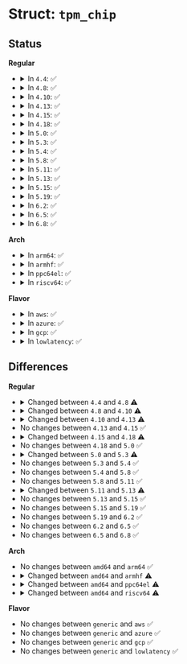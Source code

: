 # Struct: <code>tpm_chip</code>

## Status
<b>Regular</b>
<ul>
<li>
<details>
<summary>In <code>4.4</code>: ✅</summary>

```c
struct tpm_chip {
    struct device *pdev;
    struct device dev;
    struct cdev cdev;
    const struct tpm_class_ops *ops;
    unsigned int flags;
    int dev_num;
    char devname[7];
    long unsigned int is_open;
    int time_expired;
    struct mutex tpm_mutex;
    struct tpm_vendor_specific vendor;
    struct dentry **bios_dir;
    const struct attribute_group * groups[2];
    unsigned int groups_cnt;
    acpi_handle acpi_dev_handle;
    char ppi_version[4];
    struct list_head list;
};
```
</details>
</li>
<li>
<details>
<summary>In <code>4.8</code>: ✅</summary>

```c
struct tpm_chip {
    struct device dev;
    struct cdev cdev;
    struct rw_semaphore ops_sem;
    const struct tpm_class_ops *ops;
    unsigned int flags;
    int dev_num;
    long unsigned int is_open;
    struct mutex tpm_mutex;
    long unsigned int timeout_a;
    long unsigned int timeout_b;
    long unsigned int timeout_c;
    long unsigned int timeout_d;
    bool timeout_adjusted;
    long unsigned int duration[3];
    bool duration_adjusted;
    struct dentry **bios_dir;
    const struct attribute_group * groups[3];
    unsigned int groups_cnt;
    acpi_handle acpi_dev_handle;
    char ppi_version[4];
};
```
</details>
</li>
<li>
<details>
<summary>In <code>4.10</code>: ✅</summary>

```c
struct tpm_chip {
    struct device dev;
    struct cdev cdev;
    struct rw_semaphore ops_sem;
    const struct tpm_class_ops *ops;
    struct tpm_bios_log log;
    struct tpm_chip_seqops bin_log_seqops;
    struct tpm_chip_seqops ascii_log_seqops;
    unsigned int flags;
    int dev_num;
    long unsigned int is_open;
    struct mutex tpm_mutex;
    long unsigned int timeout_a;
    long unsigned int timeout_b;
    long unsigned int timeout_c;
    long unsigned int timeout_d;
    bool timeout_adjusted;
    long unsigned int duration[3];
    bool duration_adjusted;
    struct dentry * bios_dir[3];
    const struct attribute_group * groups[3];
    unsigned int groups_cnt;
    acpi_handle acpi_dev_handle;
    char ppi_version[4];
};
```
</details>
</li>
<li>
<details>
<summary>In <code>4.13</code>: ✅</summary>

```c
struct tpm_chip {
    struct device dev;
    struct device devs;
    struct cdev cdev;
    struct cdev cdevs;
    struct rw_semaphore ops_sem;
    const struct tpm_class_ops *ops;
    struct tpm_bios_log log;
    struct tpm_chip_seqops bin_log_seqops;
    struct tpm_chip_seqops ascii_log_seqops;
    unsigned int flags;
    int dev_num;
    long unsigned int is_open;
    struct mutex tpm_mutex;
    long unsigned int timeout_a;
    long unsigned int timeout_b;
    long unsigned int timeout_c;
    long unsigned int timeout_d;
    bool timeout_adjusted;
    long unsigned int duration[3];
    bool duration_adjusted;
    struct dentry * bios_dir[3];
    const struct attribute_group * groups[3];
    unsigned int groups_cnt;
    u16 active_banks[7];
    acpi_handle acpi_dev_handle;
    char ppi_version[4];
    struct tpm_space work_space;
    u32 nr_commands;
    u32 *cc_attrs_tbl;
    int locality;
};
```
</details>
</li>
<li>
<details>
<summary>In <code>4.15</code>: ✅</summary>

```c
struct tpm_chip {
    struct device dev;
    struct device devs;
    struct cdev cdev;
    struct cdev cdevs;
    struct rw_semaphore ops_sem;
    const struct tpm_class_ops *ops;
    struct tpm_bios_log log;
    struct tpm_chip_seqops bin_log_seqops;
    struct tpm_chip_seqops ascii_log_seqops;
    unsigned int flags;
    int dev_num;
    long unsigned int is_open;
    struct mutex tpm_mutex;
    long unsigned int timeout_a;
    long unsigned int timeout_b;
    long unsigned int timeout_c;
    long unsigned int timeout_d;
    bool timeout_adjusted;
    long unsigned int duration[3];
    bool duration_adjusted;
    struct dentry * bios_dir[3];
    const struct attribute_group * groups[3];
    unsigned int groups_cnt;
    u16 active_banks[7];
    acpi_handle acpi_dev_handle;
    char ppi_version[4];
    struct tpm_space work_space;
    u32 nr_commands;
    u32 *cc_attrs_tbl;
    int locality;
};
```
</details>
</li>
<li>
<details>
<summary>In <code>4.18</code>: ✅</summary>

```c
struct tpm_chip {
    struct device dev;
    struct device devs;
    struct cdev cdev;
    struct cdev cdevs;
    struct rw_semaphore ops_sem;
    const struct tpm_class_ops *ops;
    struct tpm_bios_log log;
    struct tpm_chip_seqops bin_log_seqops;
    struct tpm_chip_seqops ascii_log_seqops;
    unsigned int flags;
    int dev_num;
    long unsigned int is_open;
    char hwrng_name[64];
    struct hwrng hwrng;
    struct mutex tpm_mutex;
    long unsigned int timeout_a;
    long unsigned int timeout_b;
    long unsigned int timeout_c;
    long unsigned int timeout_d;
    bool timeout_adjusted;
    long unsigned int duration[4];
    bool duration_adjusted;
    struct dentry * bios_dir[3];
    const struct attribute_group * groups[3];
    unsigned int groups_cnt;
    u16 active_banks[7];
    acpi_handle acpi_dev_handle;
    char ppi_version[4];
    struct tpm_space work_space;
    u32 nr_commands;
    u32 *cc_attrs_tbl;
    int locality;
};
```
</details>
</li>
<li>
<details>
<summary>In <code>5.0</code>: ✅</summary>

```c
struct tpm_chip {
    struct device dev;
    struct device devs;
    struct cdev cdev;
    struct cdev cdevs;
    struct rw_semaphore ops_sem;
    const struct tpm_class_ops *ops;
    struct tpm_bios_log log;
    struct tpm_chip_seqops bin_log_seqops;
    struct tpm_chip_seqops ascii_log_seqops;
    unsigned int flags;
    int dev_num;
    long unsigned int is_open;
    char hwrng_name[64];
    struct hwrng hwrng;
    struct mutex tpm_mutex;
    long unsigned int timeout_a;
    long unsigned int timeout_b;
    long unsigned int timeout_c;
    long unsigned int timeout_d;
    bool timeout_adjusted;
    long unsigned int duration[4];
    bool duration_adjusted;
    struct dentry * bios_dir[3];
    const struct attribute_group * groups[3];
    unsigned int groups_cnt;
    u16 active_banks[7];
    acpi_handle acpi_dev_handle;
    char ppi_version[4];
    struct tpm_space work_space;
    u32 nr_commands;
    u32 *cc_attrs_tbl;
    int locality;
};
```
</details>
</li>
<li>
<details>
<summary>In <code>5.3</code>: ✅</summary>

```c
struct tpm_chip {
    struct device dev;
    struct device devs;
    struct cdev cdev;
    struct cdev cdevs;
    struct rw_semaphore ops_sem;
    const struct tpm_class_ops *ops;
    struct tpm_bios_log log;
    struct tpm_chip_seqops bin_log_seqops;
    struct tpm_chip_seqops ascii_log_seqops;
    unsigned int flags;
    int dev_num;
    long unsigned int is_open;
    char hwrng_name[64];
    struct hwrng hwrng;
    struct mutex tpm_mutex;
    long unsigned int timeout_a;
    long unsigned int timeout_b;
    long unsigned int timeout_c;
    long unsigned int timeout_d;
    bool timeout_adjusted;
    long unsigned int duration[4];
    bool duration_adjusted;
    struct dentry * bios_dir[3];
    const struct attribute_group * groups[3];
    unsigned int groups_cnt;
    u32 nr_allocated_banks;
    struct tpm_bank_info *allocated_banks;
    acpi_handle acpi_dev_handle;
    char ppi_version[4];
    struct tpm_space work_space;
    u32 last_cc;
    u32 nr_commands;
    u32 *cc_attrs_tbl;
    int locality;
};
```
</details>
</li>
<li>
<details>
<summary>In <code>5.4</code>: ✅</summary>

```c
struct tpm_chip {
    struct device dev;
    struct device devs;
    struct cdev cdev;
    struct cdev cdevs;
    struct rw_semaphore ops_sem;
    const struct tpm_class_ops *ops;
    struct tpm_bios_log log;
    struct tpm_chip_seqops bin_log_seqops;
    struct tpm_chip_seqops ascii_log_seqops;
    unsigned int flags;
    int dev_num;
    long unsigned int is_open;
    char hwrng_name[64];
    struct hwrng hwrng;
    struct mutex tpm_mutex;
    long unsigned int timeout_a;
    long unsigned int timeout_b;
    long unsigned int timeout_c;
    long unsigned int timeout_d;
    bool timeout_adjusted;
    long unsigned int duration[4];
    bool duration_adjusted;
    struct dentry * bios_dir[3];
    const struct attribute_group * groups[3];
    unsigned int groups_cnt;
    u32 nr_allocated_banks;
    struct tpm_bank_info *allocated_banks;
    acpi_handle acpi_dev_handle;
    char ppi_version[4];
    struct tpm_space work_space;
    u32 last_cc;
    u32 nr_commands;
    u32 *cc_attrs_tbl;
    int locality;
};
```
</details>
</li>
<li>
<details>
<summary>In <code>5.8</code>: ✅</summary>

```c
struct tpm_chip {
    struct device dev;
    struct device devs;
    struct cdev cdev;
    struct cdev cdevs;
    struct rw_semaphore ops_sem;
    const struct tpm_class_ops *ops;
    struct tpm_bios_log log;
    struct tpm_chip_seqops bin_log_seqops;
    struct tpm_chip_seqops ascii_log_seqops;
    unsigned int flags;
    int dev_num;
    long unsigned int is_open;
    char hwrng_name[64];
    struct hwrng hwrng;
    struct mutex tpm_mutex;
    long unsigned int timeout_a;
    long unsigned int timeout_b;
    long unsigned int timeout_c;
    long unsigned int timeout_d;
    bool timeout_adjusted;
    long unsigned int duration[4];
    bool duration_adjusted;
    struct dentry * bios_dir[3];
    const struct attribute_group * groups[3];
    unsigned int groups_cnt;
    u32 nr_allocated_banks;
    struct tpm_bank_info *allocated_banks;
    acpi_handle acpi_dev_handle;
    char ppi_version[4];
    struct tpm_space work_space;
    u32 last_cc;
    u32 nr_commands;
    u32 *cc_attrs_tbl;
    int locality;
};
```
</details>
</li>
<li>
<details>
<summary>In <code>5.11</code>: ✅</summary>

```c
struct tpm_chip {
    struct device dev;
    struct device devs;
    struct cdev cdev;
    struct cdev cdevs;
    struct rw_semaphore ops_sem;
    const struct tpm_class_ops *ops;
    struct tpm_bios_log log;
    struct tpm_chip_seqops bin_log_seqops;
    struct tpm_chip_seqops ascii_log_seqops;
    unsigned int flags;
    int dev_num;
    long unsigned int is_open;
    char hwrng_name[64];
    struct hwrng hwrng;
    struct mutex tpm_mutex;
    long unsigned int timeout_a;
    long unsigned int timeout_b;
    long unsigned int timeout_c;
    long unsigned int timeout_d;
    bool timeout_adjusted;
    long unsigned int duration[4];
    bool duration_adjusted;
    struct dentry * bios_dir[3];
    const struct attribute_group * groups[3];
    unsigned int groups_cnt;
    u32 nr_allocated_banks;
    struct tpm_bank_info *allocated_banks;
    acpi_handle acpi_dev_handle;
    char ppi_version[4];
    struct tpm_space work_space;
    u32 last_cc;
    u32 nr_commands;
    u32 *cc_attrs_tbl;
    int locality;
};
```
</details>
</li>
<li>
<details>
<summary>In <code>5.13</code>: ✅</summary>

```c
struct tpm_chip {
    struct device dev;
    struct device devs;
    struct cdev cdev;
    struct cdev cdevs;
    struct rw_semaphore ops_sem;
    const struct tpm_class_ops *ops;
    struct tpm_bios_log log;
    struct tpm_chip_seqops bin_log_seqops;
    struct tpm_chip_seqops ascii_log_seqops;
    unsigned int flags;
    int dev_num;
    long unsigned int is_open;
    char hwrng_name[64];
    struct hwrng hwrng;
    struct mutex tpm_mutex;
    long unsigned int timeout_a;
    long unsigned int timeout_b;
    long unsigned int timeout_c;
    long unsigned int timeout_d;
    bool timeout_adjusted;
    long unsigned int duration[4];
    bool duration_adjusted;
    struct dentry * bios_dir[3];
    const struct attribute_group * groups[8];
    unsigned int groups_cnt;
    u32 nr_allocated_banks;
    struct tpm_bank_info *allocated_banks;
    acpi_handle acpi_dev_handle;
    char ppi_version[4];
    struct tpm_space work_space;
    u32 last_cc;
    u32 nr_commands;
    u32 *cc_attrs_tbl;
    int locality;
};
```
</details>
</li>
<li>
<details>
<summary>In <code>5.15</code>: ✅</summary>

```c
struct tpm_chip {
    struct device dev;
    struct device devs;
    struct cdev cdev;
    struct cdev cdevs;
    struct rw_semaphore ops_sem;
    const struct tpm_class_ops *ops;
    struct tpm_bios_log log;
    struct tpm_chip_seqops bin_log_seqops;
    struct tpm_chip_seqops ascii_log_seqops;
    unsigned int flags;
    int dev_num;
    long unsigned int is_open;
    char hwrng_name[64];
    struct hwrng hwrng;
    struct mutex tpm_mutex;
    long unsigned int timeout_a;
    long unsigned int timeout_b;
    long unsigned int timeout_c;
    long unsigned int timeout_d;
    bool timeout_adjusted;
    long unsigned int duration[4];
    bool duration_adjusted;
    struct dentry * bios_dir[3];
    const struct attribute_group * groups[8];
    unsigned int groups_cnt;
    u32 nr_allocated_banks;
    struct tpm_bank_info *allocated_banks;
    acpi_handle acpi_dev_handle;
    char ppi_version[4];
    struct tpm_space work_space;
    u32 last_cc;
    u32 nr_commands;
    u32 *cc_attrs_tbl;
    int locality;
};
```
</details>
</li>
<li>
<details>
<summary>In <code>5.19</code>: ✅</summary>

```c
struct tpm_chip {
    struct device dev;
    struct device devs;
    struct cdev cdev;
    struct cdev cdevs;
    struct rw_semaphore ops_sem;
    const struct tpm_class_ops *ops;
    struct tpm_bios_log log;
    struct tpm_chip_seqops bin_log_seqops;
    struct tpm_chip_seqops ascii_log_seqops;
    unsigned int flags;
    int dev_num;
    long unsigned int is_open;
    char hwrng_name[64];
    struct hwrng hwrng;
    struct mutex tpm_mutex;
    long unsigned int timeout_a;
    long unsigned int timeout_b;
    long unsigned int timeout_c;
    long unsigned int timeout_d;
    bool timeout_adjusted;
    long unsigned int duration[4];
    bool duration_adjusted;
    struct dentry * bios_dir[3];
    const struct attribute_group * groups[8];
    unsigned int groups_cnt;
    u32 nr_allocated_banks;
    struct tpm_bank_info *allocated_banks;
    acpi_handle acpi_dev_handle;
    char ppi_version[4];
    struct tpm_space work_space;
    u32 last_cc;
    u32 nr_commands;
    u32 *cc_attrs_tbl;
    int locality;
};
```
</details>
</li>
<li>
<details>
<summary>In <code>6.2</code>: ✅</summary>

```c
struct tpm_chip {
    struct device dev;
    struct device devs;
    struct cdev cdev;
    struct cdev cdevs;
    struct rw_semaphore ops_sem;
    const struct tpm_class_ops *ops;
    struct tpm_bios_log log;
    struct tpm_chip_seqops bin_log_seqops;
    struct tpm_chip_seqops ascii_log_seqops;
    unsigned int flags;
    int dev_num;
    long unsigned int is_open;
    char hwrng_name[64];
    struct hwrng hwrng;
    struct mutex tpm_mutex;
    long unsigned int timeout_a;
    long unsigned int timeout_b;
    long unsigned int timeout_c;
    long unsigned int timeout_d;
    bool timeout_adjusted;
    long unsigned int duration[4];
    bool duration_adjusted;
    struct dentry * bios_dir[3];
    const struct attribute_group * groups[8];
    unsigned int groups_cnt;
    u32 nr_allocated_banks;
    struct tpm_bank_info *allocated_banks;
    acpi_handle acpi_dev_handle;
    char ppi_version[4];
    struct tpm_space work_space;
    u32 last_cc;
    u32 nr_commands;
    u32 *cc_attrs_tbl;
    int locality;
};
```
</details>
</li>
<li>
<details>
<summary>In <code>6.5</code>: ✅</summary>

```c
struct tpm_chip {
    struct device dev;
    struct device devs;
    struct cdev cdev;
    struct cdev cdevs;
    struct rw_semaphore ops_sem;
    const struct tpm_class_ops *ops;
    struct tpm_bios_log log;
    struct tpm_chip_seqops bin_log_seqops;
    struct tpm_chip_seqops ascii_log_seqops;
    unsigned int flags;
    int dev_num;
    long unsigned int is_open;
    char hwrng_name[64];
    struct hwrng hwrng;
    struct mutex tpm_mutex;
    long unsigned int timeout_a;
    long unsigned int timeout_b;
    long unsigned int timeout_c;
    long unsigned int timeout_d;
    bool timeout_adjusted;
    long unsigned int duration[4];
    bool duration_adjusted;
    struct dentry * bios_dir[3];
    const struct attribute_group * groups[8];
    unsigned int groups_cnt;
    u32 nr_allocated_banks;
    struct tpm_bank_info *allocated_banks;
    acpi_handle acpi_dev_handle;
    char ppi_version[4];
    struct tpm_space work_space;
    u32 last_cc;
    u32 nr_commands;
    u32 *cc_attrs_tbl;
    int locality;
};
```
</details>
</li>
<li>
<details>
<summary>In <code>6.8</code>: ✅</summary>

```c
struct tpm_chip {
    struct device dev;
    struct device devs;
    struct cdev cdev;
    struct cdev cdevs;
    struct rw_semaphore ops_sem;
    const struct tpm_class_ops *ops;
    struct tpm_bios_log log;
    struct tpm_chip_seqops bin_log_seqops;
    struct tpm_chip_seqops ascii_log_seqops;
    unsigned int flags;
    int dev_num;
    long unsigned int is_open;
    char hwrng_name[64];
    struct hwrng hwrng;
    struct mutex tpm_mutex;
    long unsigned int timeout_a;
    long unsigned int timeout_b;
    long unsigned int timeout_c;
    long unsigned int timeout_d;
    bool timeout_adjusted;
    long unsigned int duration[4];
    bool duration_adjusted;
    struct dentry * bios_dir[3];
    const struct attribute_group * groups[8];
    unsigned int groups_cnt;
    u32 nr_allocated_banks;
    struct tpm_bank_info *allocated_banks;
    acpi_handle acpi_dev_handle;
    char ppi_version[4];
    struct tpm_space work_space;
    u32 last_cc;
    u32 nr_commands;
    u32 *cc_attrs_tbl;
    int locality;
};
```
</details>
</li>
</ul>
<b>Arch</b>
<ul>
<li>
<details>
<summary>In <code>arm64</code>: ✅</summary>

```c
struct tpm_chip {
    struct device dev;
    struct device devs;
    struct cdev cdev;
    struct cdev cdevs;
    struct rw_semaphore ops_sem;
    const struct tpm_class_ops *ops;
    struct tpm_bios_log log;
    struct tpm_chip_seqops bin_log_seqops;
    struct tpm_chip_seqops ascii_log_seqops;
    unsigned int flags;
    int dev_num;
    long unsigned int is_open;
    char hwrng_name[64];
    struct hwrng hwrng;
    struct mutex tpm_mutex;
    long unsigned int timeout_a;
    long unsigned int timeout_b;
    long unsigned int timeout_c;
    long unsigned int timeout_d;
    bool timeout_adjusted;
    long unsigned int duration[4];
    bool duration_adjusted;
    struct dentry * bios_dir[3];
    const struct attribute_group * groups[3];
    unsigned int groups_cnt;
    u32 nr_allocated_banks;
    struct tpm_bank_info *allocated_banks;
    acpi_handle acpi_dev_handle;
    char ppi_version[4];
    struct tpm_space work_space;
    u32 last_cc;
    u32 nr_commands;
    u32 *cc_attrs_tbl;
    int locality;
};
```
</details>
</li>
<li>
<details>
<summary>In <code>armhf</code>: ✅</summary>

```c
struct tpm_chip {
    struct device dev;
    struct device devs;
    struct cdev cdev;
    struct cdev cdevs;
    struct rw_semaphore ops_sem;
    const struct tpm_class_ops *ops;
    struct tpm_bios_log log;
    struct tpm_chip_seqops bin_log_seqops;
    struct tpm_chip_seqops ascii_log_seqops;
    unsigned int flags;
    int dev_num;
    long unsigned int is_open;
    char hwrng_name[64];
    struct hwrng hwrng;
    struct mutex tpm_mutex;
    long unsigned int timeout_a;
    long unsigned int timeout_b;
    long unsigned int timeout_c;
    long unsigned int timeout_d;
    bool timeout_adjusted;
    long unsigned int duration[4];
    bool duration_adjusted;
    struct dentry * bios_dir[3];
    const struct attribute_group * groups[3];
    unsigned int groups_cnt;
    u32 nr_allocated_banks;
    struct tpm_bank_info *allocated_banks;
    struct tpm_space work_space;
    u32 last_cc;
    u32 nr_commands;
    u32 *cc_attrs_tbl;
    int locality;
};
```
</details>
</li>
<li>
<details>
<summary>In <code>ppc64el</code>: ✅</summary>

```c
struct tpm_chip {
    struct device dev;
    struct device devs;
    struct cdev cdev;
    struct cdev cdevs;
    struct rw_semaphore ops_sem;
    const struct tpm_class_ops *ops;
    struct tpm_bios_log log;
    struct tpm_chip_seqops bin_log_seqops;
    struct tpm_chip_seqops ascii_log_seqops;
    unsigned int flags;
    int dev_num;
    long unsigned int is_open;
    char hwrng_name[64];
    struct hwrng hwrng;
    struct mutex tpm_mutex;
    long unsigned int timeout_a;
    long unsigned int timeout_b;
    long unsigned int timeout_c;
    long unsigned int timeout_d;
    bool timeout_adjusted;
    long unsigned int duration[4];
    bool duration_adjusted;
    struct dentry * bios_dir[3];
    const struct attribute_group * groups[3];
    unsigned int groups_cnt;
    u32 nr_allocated_banks;
    struct tpm_bank_info *allocated_banks;
    struct tpm_space work_space;
    u32 last_cc;
    u32 nr_commands;
    u32 *cc_attrs_tbl;
    int locality;
};
```
</details>
</li>
<li>
<details>
<summary>In <code>riscv64</code>: ✅</summary>

```c
struct tpm_chip {
    struct device dev;
    struct device devs;
    struct cdev cdev;
    struct cdev cdevs;
    struct rw_semaphore ops_sem;
    const struct tpm_class_ops *ops;
    struct tpm_bios_log log;
    struct tpm_chip_seqops bin_log_seqops;
    struct tpm_chip_seqops ascii_log_seqops;
    unsigned int flags;
    int dev_num;
    long unsigned int is_open;
    char hwrng_name[64];
    struct hwrng hwrng;
    struct mutex tpm_mutex;
    long unsigned int timeout_a;
    long unsigned int timeout_b;
    long unsigned int timeout_c;
    long unsigned int timeout_d;
    bool timeout_adjusted;
    long unsigned int duration[4];
    bool duration_adjusted;
    struct dentry * bios_dir[3];
    const struct attribute_group * groups[3];
    unsigned int groups_cnt;
    u32 nr_allocated_banks;
    struct tpm_bank_info *allocated_banks;
    struct tpm_space work_space;
    u32 last_cc;
    u32 nr_commands;
    u32 *cc_attrs_tbl;
    int locality;
};
```
</details>
</li>
</ul>
<b>Flavor</b>
<ul>
<li>
<details>
<summary>In <code>aws</code>: ✅</summary>

```c
struct tpm_chip {
    struct device dev;
    struct device devs;
    struct cdev cdev;
    struct cdev cdevs;
    struct rw_semaphore ops_sem;
    const struct tpm_class_ops *ops;
    struct tpm_bios_log log;
    struct tpm_chip_seqops bin_log_seqops;
    struct tpm_chip_seqops ascii_log_seqops;
    unsigned int flags;
    int dev_num;
    long unsigned int is_open;
    char hwrng_name[64];
    struct hwrng hwrng;
    struct mutex tpm_mutex;
    long unsigned int timeout_a;
    long unsigned int timeout_b;
    long unsigned int timeout_c;
    long unsigned int timeout_d;
    bool timeout_adjusted;
    long unsigned int duration[4];
    bool duration_adjusted;
    struct dentry * bios_dir[3];
    const struct attribute_group * groups[3];
    unsigned int groups_cnt;
    u32 nr_allocated_banks;
    struct tpm_bank_info *allocated_banks;
    acpi_handle acpi_dev_handle;
    char ppi_version[4];
    struct tpm_space work_space;
    u32 last_cc;
    u32 nr_commands;
    u32 *cc_attrs_tbl;
    int locality;
};
```
</details>
</li>
<li>
<details>
<summary>In <code>azure</code>: ✅</summary>

```c
struct tpm_chip {
    struct device dev;
    struct device devs;
    struct cdev cdev;
    struct cdev cdevs;
    struct rw_semaphore ops_sem;
    const struct tpm_class_ops *ops;
    struct tpm_bios_log log;
    struct tpm_chip_seqops bin_log_seqops;
    struct tpm_chip_seqops ascii_log_seqops;
    unsigned int flags;
    int dev_num;
    long unsigned int is_open;
    char hwrng_name[64];
    struct hwrng hwrng;
    struct mutex tpm_mutex;
    long unsigned int timeout_a;
    long unsigned int timeout_b;
    long unsigned int timeout_c;
    long unsigned int timeout_d;
    bool timeout_adjusted;
    long unsigned int duration[4];
    bool duration_adjusted;
    struct dentry * bios_dir[3];
    const struct attribute_group * groups[3];
    unsigned int groups_cnt;
    u32 nr_allocated_banks;
    struct tpm_bank_info *allocated_banks;
    acpi_handle acpi_dev_handle;
    char ppi_version[4];
    struct tpm_space work_space;
    u32 last_cc;
    u32 nr_commands;
    u32 *cc_attrs_tbl;
    int locality;
};
```
</details>
</li>
<li>
<details>
<summary>In <code>gcp</code>: ✅</summary>

```c
struct tpm_chip {
    struct device dev;
    struct device devs;
    struct cdev cdev;
    struct cdev cdevs;
    struct rw_semaphore ops_sem;
    const struct tpm_class_ops *ops;
    struct tpm_bios_log log;
    struct tpm_chip_seqops bin_log_seqops;
    struct tpm_chip_seqops ascii_log_seqops;
    unsigned int flags;
    int dev_num;
    long unsigned int is_open;
    char hwrng_name[64];
    struct hwrng hwrng;
    struct mutex tpm_mutex;
    long unsigned int timeout_a;
    long unsigned int timeout_b;
    long unsigned int timeout_c;
    long unsigned int timeout_d;
    bool timeout_adjusted;
    long unsigned int duration[4];
    bool duration_adjusted;
    struct dentry * bios_dir[3];
    const struct attribute_group * groups[3];
    unsigned int groups_cnt;
    u32 nr_allocated_banks;
    struct tpm_bank_info *allocated_banks;
    acpi_handle acpi_dev_handle;
    char ppi_version[4];
    struct tpm_space work_space;
    u32 last_cc;
    u32 nr_commands;
    u32 *cc_attrs_tbl;
    int locality;
};
```
</details>
</li>
<li>
<details>
<summary>In <code>lowlatency</code>: ✅</summary>

```c
struct tpm_chip {
    struct device dev;
    struct device devs;
    struct cdev cdev;
    struct cdev cdevs;
    struct rw_semaphore ops_sem;
    const struct tpm_class_ops *ops;
    struct tpm_bios_log log;
    struct tpm_chip_seqops bin_log_seqops;
    struct tpm_chip_seqops ascii_log_seqops;
    unsigned int flags;
    int dev_num;
    long unsigned int is_open;
    char hwrng_name[64];
    struct hwrng hwrng;
    struct mutex tpm_mutex;
    long unsigned int timeout_a;
    long unsigned int timeout_b;
    long unsigned int timeout_c;
    long unsigned int timeout_d;
    bool timeout_adjusted;
    long unsigned int duration[4];
    bool duration_adjusted;
    struct dentry * bios_dir[3];
    const struct attribute_group * groups[3];
    unsigned int groups_cnt;
    u32 nr_allocated_banks;
    struct tpm_bank_info *allocated_banks;
    acpi_handle acpi_dev_handle;
    char ppi_version[4];
    struct tpm_space work_space;
    u32 last_cc;
    u32 nr_commands;
    u32 *cc_attrs_tbl;
    int locality;
};
```
</details>
</li>
</ul>

## Differences
<b>Regular</b>
<ul>
<li>
<details>
<summary>Changed between <code>4.4</code> and <code>4.8</code> ⚠️</summary>
<ul>
<li>
<b>Field added. </b>
<code>struct rw_semaphore ops_sem</code>
</li>
<li>
<b>Field added. </b>
<code>long unsigned int timeout_a</code>
</li>
<li>
<b>Field added. </b>
<code>long unsigned int timeout_b</code>
</li>
<li>
<b>Field added. </b>
<code>long unsigned int timeout_c</code>
</li>
<li>
<b>Field added. </b>
<code>long unsigned int timeout_d</code>
</li>
<li>
<b>Field added. </b>
<code>bool timeout_adjusted</code>
</li>
<li>
<b>Field added. </b>
<code>long unsigned int duration[3]</code>
</li>
<li>
<b>Field added. </b>
<code>bool duration_adjusted</code>
</li>
<li>
<b>Field removed. </b>
<code>struct device *pdev</code>
</li>
<li>
<b>Field removed. </b>
<code>char devname[7]</code>
</li>
<li>
<b>Field removed. </b>
<code>int time_expired</code>
</li>
<li>
<b>Field removed. </b>
<code>struct tpm_vendor_specific vendor</code>
</li>
<li>
<b>Field removed. </b>
<code>struct list_head list</code>
</li>
<li>
<b>Field type changed. </b>
<code>const struct attribute_group * groups[2]</code> ➡️ <code>const struct attribute_group * groups[3]</code>
</li>
</ul>
</details>
</li>
<li>
<details>
<summary>Changed between <code>4.8</code> and <code>4.10</code> ⚠️</summary>
<ul>
<li>
<b>Field added. </b>
<code>struct tpm_bios_log log</code>
</li>
<li>
<b>Field added. </b>
<code>struct tpm_chip_seqops bin_log_seqops</code>
</li>
<li>
<b>Field added. </b>
<code>struct tpm_chip_seqops ascii_log_seqops</code>
</li>
<li>
<b>Field type changed. </b>
<code>struct dentry **bios_dir</code> ➡️ <code>struct dentry * bios_dir[3]</code>
</li>
</ul>
</details>
</li>
<li>
<details>
<summary>Changed between <code>4.10</code> and <code>4.13</code> ⚠️</summary>
<ul>
<li>
<b>Field added. </b>
<code>struct device devs</code>
</li>
<li>
<b>Field added. </b>
<code>struct cdev cdevs</code>
</li>
<li>
<b>Field added. </b>
<code>u16 active_banks[7]</code>
</li>
<li>
<b>Field added. </b>
<code>struct tpm_space work_space</code>
</li>
<li>
<b>Field added. </b>
<code>u32 nr_commands</code>
</li>
<li>
<b>Field added. </b>
<code>u32 *cc_attrs_tbl</code>
</li>
<li>
<b>Field added. </b>
<code>int locality</code>
</li>
</ul>
</details>
</li>
<li>
No changes between <code>4.13</code> and <code>4.15</code> ✅
</li>
<li>
<details>
<summary>Changed between <code>4.15</code> and <code>4.18</code> ⚠️</summary>
<ul>
<li>
<b>Field added. </b>
<code>char hwrng_name[64]</code>
</li>
<li>
<b>Field added. </b>
<code>struct hwrng hwrng</code>
</li>
<li>
<b>Field type changed. </b>
<code>long unsigned int duration[3]</code> ➡️ <code>long unsigned int duration[4]</code>
</li>
</ul>
</details>
</li>
<li>
No changes between <code>4.18</code> and <code>5.0</code> ✅
</li>
<li>
<details>
<summary>Changed between <code>5.0</code> and <code>5.3</code> ⚠️</summary>
<ul>
<li>
<b>Field added. </b>
<code>u32 nr_allocated_banks</code>
</li>
<li>
<b>Field added. </b>
<code>struct tpm_bank_info *allocated_banks</code>
</li>
<li>
<b>Field added. </b>
<code>u32 last_cc</code>
</li>
<li>
<b>Field removed. </b>
<code>u16 active_banks[7]</code>
</li>
</ul>
</details>
</li>
<li>
No changes between <code>5.3</code> and <code>5.4</code> ✅
</li>
<li>
No changes between <code>5.4</code> and <code>5.8</code> ✅
</li>
<li>
No changes between <code>5.8</code> and <code>5.11</code> ✅
</li>
<li>
<details>
<summary>Changed between <code>5.11</code> and <code>5.13</code> ⚠️</summary>
<ul>
<li>
<b>Field type changed. </b>
<code>const struct attribute_group * groups[3]</code> ➡️ <code>const struct attribute_group * groups[8]</code>
</li>
</ul>
</details>
</li>
<li>
No changes between <code>5.13</code> and <code>5.15</code> ✅
</li>
<li>
No changes between <code>5.15</code> and <code>5.19</code> ✅
</li>
<li>
No changes between <code>5.19</code> and <code>6.2</code> ✅
</li>
<li>
No changes between <code>6.2</code> and <code>6.5</code> ✅
</li>
<li>
No changes between <code>6.5</code> and <code>6.8</code> ✅
</li>
</ul>
<b>Arch</b>
<ul>
<li>
No changes between <code>amd64</code> and <code>arm64</code> ✅
</li>
<li>
<details>
<summary>Changed between <code>amd64</code> and <code>armhf</code> ⚠️</summary>
<ul>
<li>
<b>Field removed. </b>
<code>acpi_handle acpi_dev_handle</code>
</li>
<li>
<b>Field removed. </b>
<code>char ppi_version[4]</code>
</li>
</ul>
</details>
</li>
<li>
<details>
<summary>Changed between <code>amd64</code> and <code>ppc64el</code> ⚠️</summary>
<ul>
<li>
<b>Field removed. </b>
<code>acpi_handle acpi_dev_handle</code>
</li>
<li>
<b>Field removed. </b>
<code>char ppi_version[4]</code>
</li>
</ul>
</details>
</li>
<li>
<details>
<summary>Changed between <code>amd64</code> and <code>riscv64</code> ⚠️</summary>
<ul>
<li>
<b>Field removed. </b>
<code>acpi_handle acpi_dev_handle</code>
</li>
<li>
<b>Field removed. </b>
<code>char ppi_version[4]</code>
</li>
</ul>
</details>
</li>
</ul>
<b>Flavor</b>
<ul>
<li>
No changes between <code>generic</code> and <code>aws</code> ✅
</li>
<li>
No changes between <code>generic</code> and <code>azure</code> ✅
</li>
<li>
No changes between <code>generic</code> and <code>gcp</code> ✅
</li>
<li>
No changes between <code>generic</code> and <code>lowlatency</code> ✅
</li>
</ul>

